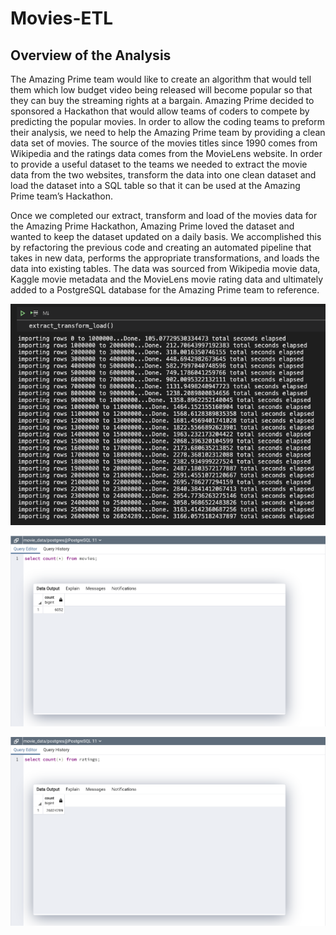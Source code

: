 # Movies-ETL
## Overview of the Analysis
The Amazing Prime team would like to create an algorithm that would tell them which low budget video being released will become popular so that they can buy the streaming rights at a bargain.  Amazing Prime decided to sponsored a Hackathon that would allow teams of coders to compete by predicting the popular movies.  In order to allow the coding teams to preform their analysis, we need to help the Amazing Prime team by providing a clean data set of movies.  The source of the movies titles since 1990 comes from Wikipedia and the ratings data comes from the MovieLens website.  In order to provide a useful dataset to the teams we needed to extract the movie data from the two websites, transform the data into one clean dataset and load the dataset into a SQL table so that it can be used at the Amazing Prime team’s Hackathon.

Once we completed our extract, transform and load of the movies data for the Amazing Prime Hackathon, Amazing Prime loved the dataset and wanted to keep the dataset updated on a daily basis.  We accomplished this by refactoring the previous code and creating an automated pipeline that takes in new data, performs the appropriate transformations, and loads the data into existing tables.  The data was sourced from Wikipedia movie data, Kaggle movie metadata and the MovieLens movie rating data and ultimately added to a PostgreSQL database for the Amazing Prime team to reference.

![](Resources/Creating_Database.png)

![](Resources/movies_query.png)

![](Resources/ratings_query.png)
